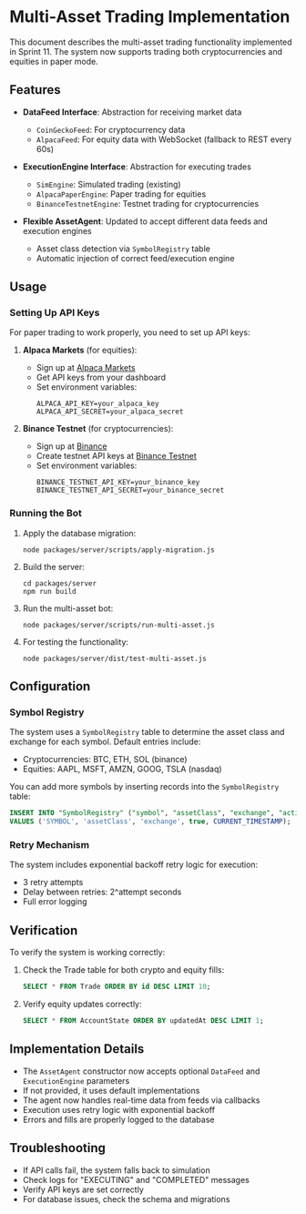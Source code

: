 # Multi-Asset Trading Implementation

This document describes the multi-asset trading functionality implemented in Sprint 11. The system now supports trading both cryptocurrencies and equities in paper mode.

## Features

- **DataFeed Interface**: Abstraction for receiving market data
  - `CoinGeckoFeed`: For cryptocurrency data
  - `AlpacaFeed`: For equity data with WebSocket (fallback to REST every 60s)

- **ExecutionEngine Interface**: Abstraction for executing trades
  - `SimEngine`: Simulated trading (existing)
  - `AlpacaPaperEngine`: Paper trading for equities
  - `BinanceTestnetEngine`: Testnet trading for cryptocurrencies

- **Flexible AssetAgent**: Updated to accept different data feeds and execution engines
  - Asset class detection via `SymbolRegistry` table
  - Automatic injection of correct feed/execution engine

## Usage

### Setting Up API Keys

For paper trading to work properly, you need to set up API keys:

1. **Alpaca Markets** (for equities):
   - Sign up at [Alpaca Markets](https://alpaca.markets/)
   - Get API keys from your dashboard
   - Set environment variables:
     ```
     ALPACA_API_KEY=your_alpaca_key
     ALPACA_API_SECRET=your_alpaca_secret
     ```

2. **Binance Testnet** (for cryptocurrencies):
   - Sign up at [Binance](https://www.binance.com/)
   - Create testnet API keys at [Binance Testnet](https://testnet.binance.vision/)
   - Set environment variables:
     ```
     BINANCE_TESTNET_API_KEY=your_binance_key
     BINANCE_TESTNET_API_SECRET=your_binance_secret
     ```

### Running the Bot

1. Apply the database migration:
   ```
   node packages/server/scripts/apply-migration.js
   ```

2. Build the server:
   ```
   cd packages/server
   npm run build
   ```

3. Run the multi-asset bot:
   ```
   node packages/server/scripts/run-multi-asset.js
   ```

4. For testing the functionality:
   ```
   node packages/server/dist/test-multi-asset.js
   ```

## Configuration

### Symbol Registry

The system uses a `SymbolRegistry` table to determine the asset class and exchange for each symbol. Default entries include:

- Cryptocurrencies: BTC, ETH, SOL (binance)
- Equities: AAPL, MSFT, AMZN, GOOG, TSLA (nasdaq)

You can add more symbols by inserting records into the `SymbolRegistry` table:

```sql
INSERT INTO "SymbolRegistry" ("symbol", "assetClass", "exchange", "active", "updatedAt") 
VALUES ('SYMBOL', 'assetClass', 'exchange', true, CURRENT_TIMESTAMP);
```

### Retry Mechanism

The system includes exponential backoff retry logic for execution:
- 3 retry attempts
- Delay between retries: 2^attempt seconds
- Full error logging

## Verification

To verify the system is working correctly:

1. Check the Trade table for both crypto and equity fills:
   ```sql
   SELECT * FROM Trade ORDER BY id DESC LIMIT 10;
   ```

2. Verify equity updates correctly:
   ```sql
   SELECT * FROM AccountState ORDER BY updatedAt DESC LIMIT 1;
   ```

## Implementation Details

- The `AssetAgent` constructor now accepts optional `DataFeed` and `ExecutionEngine` parameters
- If not provided, it uses default implementations
- The agent now handles real-time data from feeds via callbacks
- Execution uses retry logic with exponential backoff
- Errors and fills are properly logged to the database

## Troubleshooting

- If API calls fail, the system falls back to simulation
- Check logs for "EXECUTING" and "COMPLETED" messages
- Verify API keys are set correctly
- For database issues, check the schema and migrations 